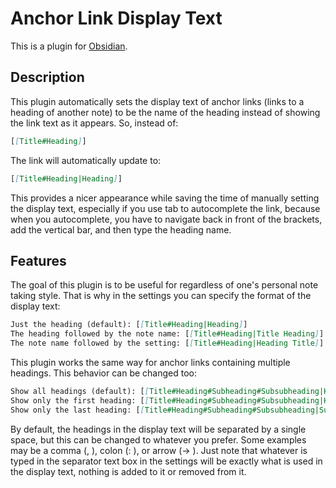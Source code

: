 # Anchor Link Display Text

This is a plugin for [Obsidian](https://obsidian.md).

## Description

This plugin automatically sets the display text of anchor links (links to a heading of another note) to be the name of the heading instead of showing the link text as it appears. So, instead of:

``` Markdown
[[Title#Heading]]
```

The link will automatically update to:

``` Markdown
[[Title#Heading|Heading]]
```

This provides a nicer appearance while saving the time of manually setting the display text, especially if you use tab to autocomplete the link, because when you autocomplete, you have to navigate back in front of the brackets, add the vertical bar, and then type the heading name.

## Features

The goal of this plugin is to be useful for regardless of one's personal note taking style. That is why in the settings you can specify the format of the display text:

``` Markdown
Just the heading (default): [[Title#Heading|Heading]]
The heading followed by the note name: [[Title#Heading|Title Heading]]
The note name followed by the setting: [[Title#Heading|Heading Title]]
```

This plugin works the same way for anchor links containing multiple headings. This behavior can be changed too:

``` Markdown
Show all headings (default): [[Title#Heading#Subheading#Subsubheading|Heading Subheading Subsubheading]]
Show only the first heading: [[Title#Heading#Subheading#Subsubheading|Heading]]
Show only the last heading: [[Title#Heading#Subheading#Subsubheading|Subsubheading]]
```

By default, the headings in the display text will be separated by a single space, but this can be changed to whatever you prefer. Some examples may be a comma (, ), colon (: ), or arrow (-> ). Just note that whatever is typed in the separator text box in the settings will be exactly what is used in the display text, nothing is added to it or removed from it.
